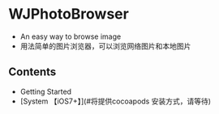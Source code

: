 # WJPhotoBrowser
* An easy way to browse image
* 用法简单的图片浏览器，可以浏览网络图片和本地图片

## Contents
* Getting Started
* [System 【iOS7+】](#将提供cocoapods 安装方式，请等待)
